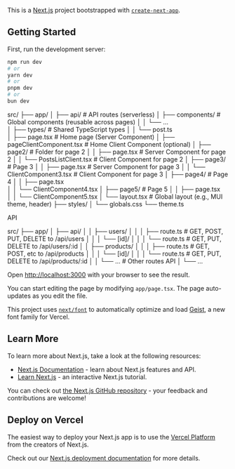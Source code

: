 This is a [Next.js](https://nextjs.org) project bootstrapped with [`create-next-app`](https://nextjs.org/docs/app/api-reference/cli/create-next-app).

## Getting Started

First, run the development server:

```bash
npm run dev
# or
yarn dev
# or
pnpm dev
# or
bun dev
```

src/
├── app/
│   ├── api/                          # API routes (serverless)
│   ├── components/                   # Global components (reusable across pages)
│   │   └── ...                      
│   ├── types/                        # Shared TypeScript types
│   │   └── post.ts                  
│   ├── page.tsx                      # Home page (Server Component)
│   ├── pageClientComponent.tsx       # Home Client Component (optional)
│   ├── page2/                        # Folder for page 2
│   │   ├── page.tsx                  # Server Component for page 2
│   │   └── PostsListClient.tsx       # Client Component for page 2
│   ├── page3/                        # Page 3
│   │   ├── page.tsx                  # Server Component for page 3
│   │   └── ClientComponent3.tsx      # Client Component for page 3
│   ├── page4/                        # Page 4
│   │   ├── page.tsx                 
│   │   └── ClientComponent4.tsx
│   ├── page5/                        # Page 5
│   │   ├── page.tsx                 
│   │   └── ClientComponent5.tsx
│   └── layout.tsx                    # Global layout (e.g., MUI theme, header)
├── styles/
│   └── globals.css
└── theme.ts

API

src/
├── app/
│   ├── api/
│   │   ├── users/
│   │   │   ├── route.ts      # GET, POST, PUT, DELETE to /api/users
│   │   │   └── [id]/
│   │   │       └── route.ts  # GET, PUT, DELETE to /api/users/:id
│   │   ├── products/
│   │   │   ├── route.ts      # GET, POST, etc to /api/products
│   │   │   └── [id]/
│   │   │       └── route.ts  # GET, PUT, DELETE to /api/products/:id
│   │   └── ...               # Other routes API
│   └── ...


Open [http://localhost:3000](http://localhost:3000) with your browser to see the result.

You can start editing the page by modifying `app/page.tsx`. The page auto-updates as you edit the file.

This project uses [`next/font`](https://nextjs.org/docs/app/building-your-application/optimizing/fonts) to automatically optimize and load [Geist](https://vercel.com/font), a new font family for Vercel.

## Learn More

To learn more about Next.js, take a look at the following resources:

- [Next.js Documentation](https://nextjs.org/docs) - learn about Next.js features and API.
- [Learn Next.js](https://nextjs.org/learn) - an interactive Next.js tutorial.

You can check out [the Next.js GitHub repository](https://github.com/vercel/next.js) - your feedback and contributions are welcome!

## Deploy on Vercel

The easiest way to deploy your Next.js app is to use the [Vercel Platform](https://vercel.com/new?utm_medium=default-template&filter=next.js&utm_source=create-next-app&utm_campaign=create-next-app-readme) from the creators of Next.js.

Check out our [Next.js deployment documentation](https://nextjs.org/docs/app/building-your-application/deploying) for more details.

